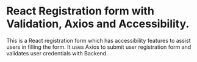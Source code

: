 # React Registration form with Validation, Axios and Accessibility.
This is a React registration form which has accessibility features to assist users in filling the form. It uses Axios to submit user registration form and validates user credentials with Backend.
